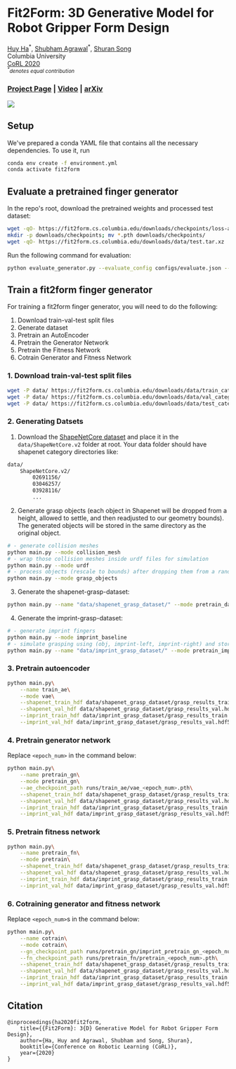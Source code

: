 # Fit2Form: 3D Generative Model for Robot Gripper Form Design
[Huy Ha](https://www.haquochuy.com/)<sup>\*</sup>,
[Shubham Agrawal](https://bit.ly/3mSuR0d)<sup>\*</sup>,
[Shuran Song](https://www.cs.columbia.edu/~shurans/)
<br>
Columbia University
<br>
[CoRL 2020](https://www.robot-learning.org/)
<br>
<small>*<sup>\*</sup>denotes equal contribution*</small>

### [Project Page](https://fit2form.cs.columbia.edu/) | [Video](https://www.youtube.com/embed/utKHP3qb1bg) | [arXiv](https://arxiv.org/abs/2011.06498)

![](assets/teaser.gif)


## Setup
We've prepared a conda YAML file that contains all the necessary dependencies. To use it, run

```sh
conda env create -f environment.yml
conda activate fit2form
```

## Evaluate a pretrained finger generator
In the repo's root, download the pretrained weights and processed test dataset:
```sh
wget -qO- https://fit2form.cs.columbia.edu/downloads/checkpoints/loss-ablation-checkpoints.tar.xz | tar xvfJ -
mkdir -p downloads/checkpoints; mv *.pth downloads/checkpoints/
wget -qO- https://fit2form.cs.columbia.edu/downloads/data/test.tar.xz | tar xvfJ -
```

Run the following command for evaluation:
```sh
python evaluate_generator.py --evaluate_config configs/evaluate.json --objects test/ --name evaluation_results 
```

## Train a fit2form finger generator
For training a fit2form finger generator, you will need to do the following:
1. Download train-val-test split files
2. Generate dataset
3. Pretrain an AutoEncoder
4. Pretrain the Generator Network 
5. Pretrain the Fitness Network
6. Cotrain Generator and Fitness Network

### 1. Download train-val-test split files
```sh
wget -P data/ https://fit2form.cs.columbia.edu/downloads/data/train_categories.txt
wget -P data/ https://fit2form.cs.columbia.edu/downloads/data/val_categories.txt
wget -P data/ https://fit2form.cs.columbia.edu/downloads/data/test_categories.txt
```

### 2. Generating Datsets
1. Download the [ShapeNetCore dataset](https://www.shapenet.org) and place it in the `data/ShapeNetCore.v2` folder at root. Your data folder should have shapenet category directories like:
```sh
data/
    ShapeNetCore.v2/
        02691156/
        03046257/
        03928116/
        ...
```
2. Generate grasp objects (each object in Shapenet will be dropped from a height, allowed to settle, and then readjusted to our geometry bounds). The generated objects will be stored in the same directory as the original object.
```sh
# - generate collision meshes
python main.py --mode collision_mesh
# - wrap those collision meshes inside urdf files for simulation
python main.py --mode urdf
# - process objects (rescale to bounds) after dropping them from a random orientation
python main.py --mode grasp_objects
```
3. Generate the shapenet-grasp-dataset:
```sh
python main.py --name "data/shapenet_grasp_dataset/" --mode pretrain_dataset 
```
4. Generate the imprint-grasp-dataset:
```sh
# - generate imprint fingers
python main.py --mode imprint_baseline
# - simulate grasping using (obj, imprint-left, imprint-right) and store grasping results
python main.py --name "data/imprint_grasp_dataset/" --mode pretrain_imprint_dataset 
```


### 3. Pretrain autoencoder
```sh
python main.py\
    --name train_ae\
    --mode vae\
    --shapenet_train_hdf data/shapenet_grasp_dataset/grasp_results_train.hdf5\
    --shapenet_val_hdf data/shapenet_grasp_dataset/grasp_results_val.hdf5\
    --imprint_train_hdf data/imprint_grasp_dataset/grasp_results_train.hdf5\
    --imprint_val_hdf data/imprint_grasp_dataset/grasp_results_val.hdf5
```

### 4. Pretrain generator network
Replace `<epoch_num>` in the command below:
```sh
python main.py\
    --name pretrain_gn\
    --mode pretrain_gn\
    --ae_checkpoint_path runs/train_ae/vae_<epoch_num>.pth\
    --shapenet_train_hdf data/shapenet_grasp_dataset/grasp_results_train.hdf5\
    --shapenet_val_hdf data/shapenet_grasp_dataset/grasp_results_val.hdf5\
    --imprint_train_hdf data/imprint_grasp_dataset/grasp_results_train.hdf5\
    --imprint_val_hdf data/imprint_grasp_dataset/grasp_results_val.hdf5
```

### 5. Pretrain fitness network
```sh
python main.py\
    --name pretrain_fn\
    --mode pretrain\
    --shapenet_train_hdf data/shapenet_grasp_dataset/grasp_results_train.hdf5\
    --shapenet_val_hdf data/shapenet_grasp_dataset/grasp_results_val.hdf5\
    --imprint_train_hdf data/imprint_grasp_dataset/grasp_results_train.hdf5\
    --imprint_val_hdf data/imprint_grasp_dataset/grasp_results_val.hdf5
```


### 6. Cotraining generator and fitness network 
Replace `<epoch_num>`s in the command below:
```sh
python main.py\
    --name cotrain\
    --mode cotrain\
    --gn_checkpoint_path runs/pretrain_gn/imprint_pretrain_gn_<epoch_num>.pth\
    --fn_checkpoint_path runs/pretrain_fn/pretrain_<epoch_num>.pth\
    --shapenet_train_hdf data/shapenet_grasp_dataset/grasp_results_train.hdf5\
    --shapenet_val_hdf data/shapenet_grasp_dataset/grasp_results_val.hdf5\
    --imprint_train_hdf data/imprint_grasp_dataset/grasp_results_train.hdf5\
    --imprint_val_hdf data/imprint_grasp_dataset/grasp_results_val.hdf5
```

## Citation
```
@inproceedings{ha2020fit2form,
    title={{Fit2Form}: 3{D} Generative Model for Robot Gripper Form Design},
    author={Ha, Huy and Agrawal, Shubham and Song, Shuran},
    booktitle={Conference on Robotic Learning (CoRL)},
    year={2020} 
}
```
